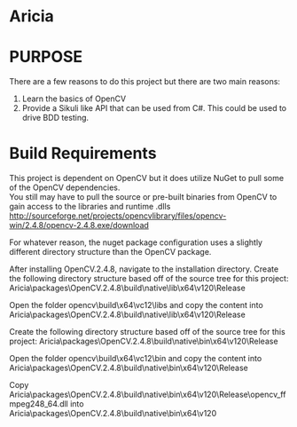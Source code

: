 Aricia
======

PURPOSE
===================
There are a few reasons to do this project but there are two main reasons:
1. Learn the basics of OpenCV
2. Provide a Sikuli like API that can be used from C#.  This could be used to drive BDD testing.

Build Requirements
===================

This project is dependent on OpenCV but it does utilize NuGet to pull some of the OpenCV dependencies.  
You still may have to pull the source or pre-built binaries from OpenCV to gain access to the libraries and runtime .dlls
http://sourceforge.net/projects/opencvlibrary/files/opencv-win/2.4.8/opencv-2.4.8.exe/download

For whatever reason, the nuget package configuration uses a slightly different directory structure than the OpenCV package.  

After installing OpenCV.2.4.8, navigate to the installation directory.  Create the following directory structure based off of the source tree for this project:
Aricia\packages\OpenCV.2.4.8\build\native\lib\x64\v120\Release

Open the folder opencv\build\x64\vc12\libs and copy the content into Aricia\packages\OpenCV.2.4.8\build\native\lib\x64\v120\Release

Create the following directory structure based off of the source tree for this project:
Aricia\packages\OpenCV.2.4.8\build\native\bin\x64\v120\Release

Open the folder opencv\build\x64\vc12\bin and copy the content into Aricia\packages\OpenCV.2.4.8\build\native\bin\x64\v120\Release

Copy Aricia\packages\OpenCV.2.4.8\build\native\bin\x64\v120\Release\opencv_ffmpeg248_64.dll into Aricia\packages\OpenCV.2.4.8\build\native\bin\x64\v120
